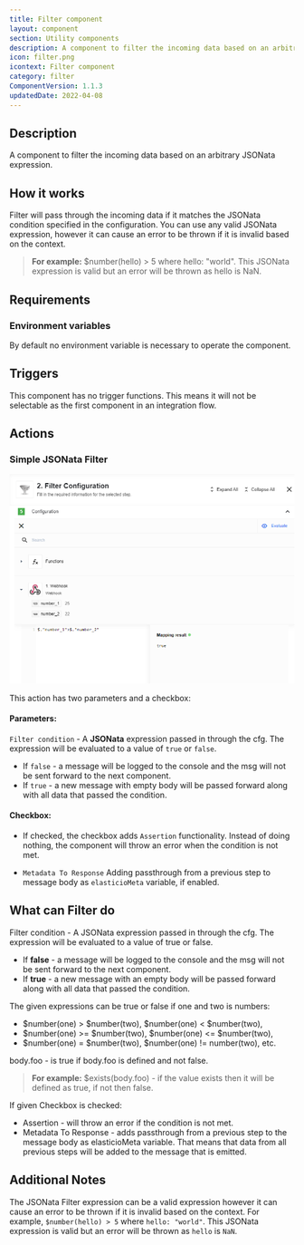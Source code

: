 ```yaml
---
title: Filter component
layout: component
section: Utility components
description: A component to filter the incoming data based on an arbitrary JSONata expression.
icon: filter.png
icontext: Filter component
category: filter
ComponentVersion: 1.1.3
updatedDate: 2022-04-08
---
```


## Description

A component to filter the incoming data based on an arbitrary JSONata expression.

## How it works

Filter will pass through the incoming data if it matches the JSONata condition specified in the configuration.
You can use any valid JSONata expression, however it can cause an error to be thrown if it is invalid based on the context.

>**For example:** $number(hello) > 5 where hello: "world". This JSONata expression is valid but an error will be thrown as hello is NaN.

## Requirements

### Environment variables

By default no environment variable is necessary to operate the component.

## Triggers

This component has no trigger functions. This means it will not be selectable as
the first component in an integration flow.

## Actions

### Simple JSONata Filter

![Simple JSONata Filter](img/simple-jsonata-filter.png)

This action has two parameters and a checkbox:

#### Parameters:

`Filter condition` - A **JSONata** expression passed in through the cfg.
The expression will be evaluated to a value of  `true` or `false`.

*   If `false` - a message will be logged to the console and the msg will not be sent forward to the next component.
*   If `true` - a new message with empty body will be passed forward along with all data that passed the condition.

#### Checkbox:

* If checked, the checkbox adds `Assertion` functionality. Instead of doing nothing,
the component will throw an error when the condition is not met.

* `Metadata To Response` Adding passthrough from a previous step to message body as `elasticioMeta` variable, if enabled.

## What can Filter do

Filter condition - A JSONata expression passed in through the cfg.
The expression will be evaluated to a value of true or false.

* If **false** - a message will be logged to the console and the msg will not be sent forward to the next component.
* If **true** - a new message with an empty body will be passed forward along with all data that passed the condition.

The given expressions can be true or false if one and two is numbers:

* $number(one) > $number(two), $number(one) < $number(two),
* $number(one) >= $number(two), $number(one) <= $number(two),
* $number(one) = $number(two), $number(one) != number(two), etc.

body.foo - is true if body.foo is defined and not false.

>**For example:** $exists(body.foo) - if the value exists then it will be defined as true, if not then false.

If given Checkbox is checked:

* Assertion - will throw an error if the condition is not met.
* Metadata To Response - adds passthrough from a previous step to the message body as elasticioMeta variable. That means that data from all previous steps will be added to the message that is emitted.

## Additional Notes

The JSONata Filter expression can be a valid expression however it can cause an
error to be thrown if it is invalid based on the context. For example,
`$number(hello) > 5` where `hello: "world"`. This JSONata expression is valid
but an error will be thrown as `hello` is `NaN`.
